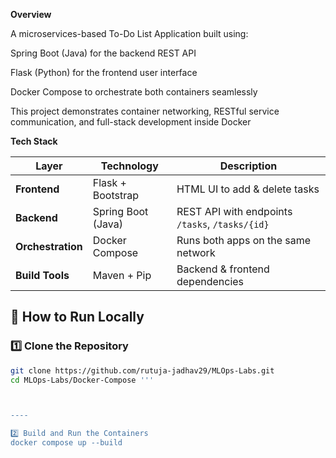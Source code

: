 **Overview**

A microservices-based To-Do List Application built using:

Spring Boot (Java) for the backend REST API

Flask (Python) for the frontend user interface

Docker Compose to orchestrate both containers seamlessly

This project demonstrates container networking, RESTful service communication, and full-stack development inside Docker

**Tech Stack** 

| Layer             | Technology         | Description                                     |
| ----------------- | ------------------ | ----------------------------------------------- |
| **Frontend**      | Flask + Bootstrap  | HTML UI to add & delete tasks                   |
| **Backend**       | Spring Boot (Java) | REST API with endpoints `/tasks`, `/tasks/{id}` |
| **Orchestration** | Docker Compose     | Runs both apps on the same network              |
| **Build Tools**   | Maven + Pip        | Backend & frontend dependencies                 |

## 🐳 **How to Run Locally**

### **1️⃣ Clone the Repository**
```bash
git clone https://github.com/rutuja-jadhav29/MLOps-Labs.git
cd MLOps-Labs/Docker-Compose '''



----

2️⃣ Build and Run the Containers
docker compose up --build



